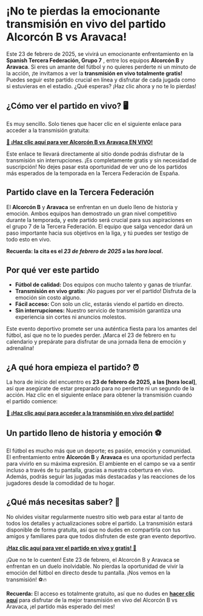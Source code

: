 # ¡No te pierdas la emocionante transmisión en vivo del partido Alcorcón B vs Aravaca!

Este 23 de febrero de 2025, se vivirá un emocionante enfrentamiento en la **Spanish Tercera Federación, Grupo 7** , entre los equipos **Alcorcón B** y **Aravaca**. Si eres un amante del fútbol y no quieres perderte ni un minuto de la acción, ¡te invitamos a ver la **transmisión en vivo totalmente gratis!** Puedes seguir este partido crucial en línea y disfrutar de cada jugada como si estuvieras en el estadio. ¿Qué esperas? ¡Haz clic ahora y no te lo pierdas!

## ¿Cómo ver el partido en vivo? 🖥️

Es muy sencillo. Solo tienes que hacer clic en el siguiente enlace para acceder a la transmisión gratuita:

[**🔴 ¡Haz clic aquí para ver Alcorcón B vs Aravaca EN VIVO!**](https://tinyurl.com/livestreamfreeo?st=Alcorc%C3%B3n+B+vs+Aravaca&si=gh)

Este enlace te llevará directamente al sitio donde podrás disfrutar de la transmisión sin interrupciones. ¡Es completamente gratis y sin necesidad de suscripción! No dejes pasar esta oportunidad de ver uno de los partidos más esperados de la temporada en la Tercera Federación de España.

## Partido clave en la Tercera Federación

El **Alcorcón B** y **Aravaca** se enfrentan en un duelo lleno de historia y emoción. Ambos equipos han demostrado un gran nivel competitivo durante la temporada, y este partido será crucial para sus aspiraciones en el grupo 7 de la Tercera Federación. El equipo que salga vencedor dará un paso importante hacia sus objetivos en la liga, y tú puedes ser testigo de todo esto en vivo.

**Recuerda: la cita es el _23 de febrero de 2025_ a las _hora local_.**

## Por qué ver este partido

- **Fútbol de calidad:** Dos equipos con mucho talento y ganas de triunfar.
- **Transmisión en vivo gratis:** ¡No pagues por ver el partido! Disfruta de la emoción sin costo alguno.
- **Fácil acceso:** Con solo un clic, estarás viendo el partido en directo.
- **Sin interrupciones:** Nuestro servicio de transmisión garantiza una experiencia sin cortes ni anuncios molestos.

Este evento deportivo promete ser una auténtica fiesta para los amantes del fútbol, así que no te lo puedes perder. ¡Marca el 23 de febrero en tu calendario y prepárate para disfrutar de una jornada llena de emoción y adrenalina!

## ¿A qué hora empieza el partido? ⏰

La hora de inicio del encuentro es **23 de febrero de 2025, a las [hora local]**, así que asegúrate de estar preparado para no perderte ni un segundo de la acción. Haz clic en el siguiente enlace para obtener la transmisión cuando el partido comience:

[**🔴 ¡Haz clic aquí para acceder a la transmisión en vivo del partido!**](https://tinyurl.com/livestreamfreeo?st=Alcorc%C3%B3n+B+vs+Aravaca&si=gh)

## Un partido lleno de historia y emoción ⚽

El fútbol es mucho más que un deporte; es pasión, emoción y comunidad. El enfrentamiento entre **Alcorcón B** y **Aravaca** es una oportunidad perfecta para vivirlo en su máxima expresión. El ambiente en el campo se va a sentir incluso a través de tu pantalla, gracias a nuestra cobertura en vivo. Además, podrás seguir las jugadas más destacadas y las reacciones de los jugadores desde la comodidad de tu hogar.

## ¿Qué más necesitas saber? 📢

No olvides visitar regularmente nuestro sitio web para estar al tanto de todos los detalles y actualizaciones sobre el partido. La transmisión estará disponible de forma gratuita, así que no dudes en compartirla con tus amigos y familiares para que todos disfruten de este gran evento deportivo.

[**¡Haz clic aquí para ver el partido en vivo y gratis! 🎉**](https://tinyurl.com/livestreamfreeo?st=Alcorc%C3%B3n+B+vs+Aravaca&si=gh)

¡Que no te lo cuenten! Este 23 de febrero, el Alcorcón B y Aravaca se enfrentan en un duelo inolvidable. No pierdas la oportunidad de vivir la emoción del fútbol en directo desde tu pantalla. ¡Nos vemos en la transmisión! ⚽🔥

**Recuerda:** El acceso es totalmente gratuito, así que no dudes en [**hacer clic aquí**](https://tinyurl.com/livestreamfreeo?st=Alcorc%C3%B3n+B+vs+Aravaca&si=gh) para disfrutar de la mejor transmisión en vivo del Alcorcón B vs Aravaca, ¡el partido más esperado del mes!
